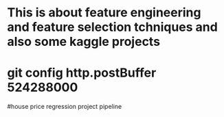 # This is about feature engineering and feature selection tchniques and also some kaggle projects
# git config http.postBuffer 524288000
#house price regression project pipeline

